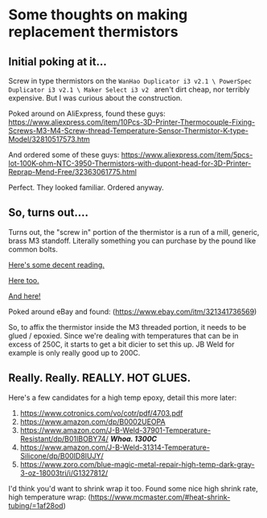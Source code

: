 # Some thoughts on making replacement thermistors

## Initial poking at it...

Screw in type thermistors on the `WanHao Duplicator i3 v2.1 \ PowerSpec Duplicator i3 v2.1 \ Maker Select i3 v2 ` aren't dirt cheap, nor terribly expensive. But I was curious about the construction.

Poked around on AliExpress, found these guys: https://www.aliexpress.com/item/10Pcs-3D-Printer-Thermocouple-Fixing-Screws-M3-M4-Screw-thread-Temperature-Sensor-Thermistor-K-type-Model/32810517573.htm 

And ordered some of these guys: https://www.aliexpress.com/item/5pcs-lot-100K-ohm-NTC-3950-Thermistors-with-dupont-head-for-3D-Printer-Reprap-Mend-Free/32363061775.html

Perfect. They looked familiar. Ordered anyway.


## So, turns out....

Turns out, the "screw in" portion of the thermistor is a run of a mill, generic, brass M3 standoff. Literally something you can purchase by the pound like common bolts.

[Here's some decent reading.](http://forums.reprap.org/read.php?1,332399)

[Here too.](http://rigidtalk.com/wiki/index.php?title=Replacement_Thermistor)

[And here!](https://www.eevblog.com/forum/beginners/attaching-a-ntc-epoxy-thermistor-toa-to-220-to-monitor-temperature/)

Poked around eBay and found: (https://www.ebay.com/itm/321341736569)

So, to affix the thermistor inside the M3 threaded portion, it needs to be glued / epoxied. Since we're dealing with temperatures that can be in excess of 250C, it starts to get a bit dicier to set this up. JB Weld for example is only really good up to 200C.


## Really. Really. REALLY. HOT GLUES.

Here's a few candidates for a high temp epoxy, detail this more later:

1) https://www.cotronics.com/vo/cotr/pdf/4703.pdf
1) https://www.amazon.com/dp/B0002UEOPA
1) https://www.amazon.com/J-B-Weld-37901-Temperature-Resistant/dp/B01IBOBY74/ _**Whoa. 1300C**_ 
1) https://www.amazon.com/J-B-Weld-31314-Temperature-Silicone/dp/B00ID8IUJY/
1) https://www.zoro.com/blue-magic-metal-repair-high-temp-dark-gray-3-oz-18003tri/i/G1327812/

I'd think you'd want to shrink wrap it too. Found some nice high shrink rate, high temperature wrap: (https://www.mcmaster.com/#heat-shrink-tubing/=1af28od)